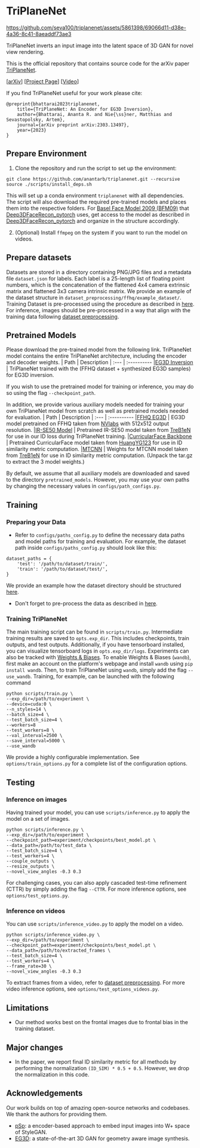 # TriPlaneNet

https://github.com/seva100/triplanenet/assets/5861398/69066d11-d38e-4a36-8c41-8aeaddf73ae3

TriPlaneNet inverts an input image into the latent space of 3D GAN for novel view rendering.

This is the official repository that contains source code for the arXiv paper [TriPlaneNet](https://anantarb.github.io/triplanenet).

[[arXiv](https://arxiv.org/abs/2303.13497)] [[Project Page](https://anantarb.github.io/triplanenet)] [[Video](https://youtu.be/GpmSswHMeWU)]

If you find TriPlaneNet useful for your work please cite:
```
@preprint{bhattarai2023triplanenet,
    title={TriPlaneNet: An Encoder for EG3D Inversion},
    author={Bhattarai, Ananta R. and Nie{\ss}ner, Matthias and Sevastopolsky, Artem},
    journal={arXiv preprint arXiv:2303.13497},
    year={2023}
}
```

## Prepare Environment

1. Clone the repository and run the script to set up the environment:

```
git clone https://github.com/anantarb/triplanenet.git --recursive
source ./scripts/install_deps.sh
```
This will set up a conda environment `triplanenet` with all dependencies. The script will also download the required pre-trained models and places them into the respective folders. For [Basel Face Model 2009 (BFM09)](https://faces.dmi.unibas.ch/bfm/main.php?nav=1-0&id=basel_face_model) that [Deep3DFaceRecon_pytorch](https://github.com/sicxu/Deep3DFaceRecon_pytorch/) uses, get access to the model as described in [Deep3DFaceRecon_pytorch](https://github.com/sicxu/Deep3DFaceRecon_pytorch/) and organize in the structure accordingly.

2. (Optional) Install `ffmpeg` on the system if you want to run the model on videos.

## Prepare datasets
Datasets are stored in a directory containing PNG/JPG files and a metadata file `dataset.json` for labels. Each label is a 25-length list of floating point numbers, which is the concatenation of the flattened 4x4 camera extrinsic matrix and flattened 3x3 camera intrinsic matrix. We provide an example of the dataset structure in `dataset_preprocessing/ffhq/example_dataset/`. Training Dataset is pre-processed using the procedure as described in [here](./dataset_preprocessing/ffhq/README.md). For inference, images should be pre-processed in a way that align with the training data following [dataset preprocessing](./dataset_preprocessing/ffhq/README.md). 

## Pretrained Models
Please download the pre-trained model from the following link. TriPlaneNet model contains the entire TriPlaneNet architecture, including the encoder and decoder weights.
| Path | Description
| :--- | :----------
|[EG3D Inversion](https://drive.google.com/file/d/17pzNC00BOFCu0oCqbCybfAiaZF7iwNUU/view?usp=share_link)  | TriPlaneNet trained with the (FFHQ dataset + synthesized EG3D samples) for EG3D inversion.

If you wish to use the pretrained model for training or inference, you may do so using the flag `--checkpoint_path`.

In addition, we provide various auxiliary models needed for training your own TriPlaneNet model from scratch as well as pretrained models needed for evaluation.
| Path | Description
| :--- | :----------
|[FFHQ EG3D](https://drive.google.com/file/d/1xi6C528TybEGyPgzWTUTRqCBbUdbg7Uc/view?usp=share_link) | EG3D model pretrained on FFHQ taken from [NVlabs](https://github.com/NVlabs/eg3d) with 512x512 output resolution.
|[IR-SE50 Model](https://drive.google.com/file/d/1KW7bjndL3QG3sxBbZxreGHigcCCpsDgn/view) | Pretrained IR-SE50 model taken from [TreB1eN](https://github.com/TreB1eN/InsightFace_Pytorch) for use in our ID loss during TriPlaneNet training.
|[CurricularFace Backbone](https://drive.google.com/file/d/1f4IwVa2-Bn9vWLwB-bUwm53U_MlvinAj/view)  | Pretrained CurricularFace model taken from [HuangYG123](https://github.com/HuangYG123/CurricularFace) for use in ID similarity metric computation.
|[MTCNN](https://drive.google.com/file/d/1tJ7ih-wbCO6zc3JhI_1ZGjmwXKKaPlja/view)  | Weights for MTCNN model taken from [TreB1eN](https://github.com/TreB1eN/InsightFace_Pytorch) for use in ID similarity metric computation. (Unpack the tar.gz to extract the 3 model weights.)

By default, we assume that all auxiliary models are downloaded and saved to the directory `pretrained_models`. However, you may use your own paths by changing the necessary values in `configs/path_configs.py`.

## Training

### Preparing your Data
- Refer to `configs/paths_config.py` to define the necessary data paths and model paths for training and evaluation. For example, the dataset path inside `configs/paths_config.py` should look like this:
```
dataset_paths = {
	'test': '/path/to/dataset/train/',
	'train': '/path/to/dataset/test/',
}
```
We provide an example how the dataset directory should be structured [here](./dataset_preprocessing/ffhq/example_dataset). 

- Don't forget to pre-process the data as described in [here](./dataset_preprocessing/ffhq/README.md).

### Training TriPlaneNet
The main training script can be found in `scripts/train.py`.
Intermediate training results are saved to `opts.exp_dir`. This includes checkpoints, train outputs, and test outputs.
Additionally, if you have tensorboard installed, you can visualize tensorboard logs in `opts.exp_dir/logs`.
Experiments can also be tracked with [Weights & Biases](https://wandb.ai/home). To enable Weights & Biases (`wandb`), first make an account on the platform's webpage and install `wandb` using `pip install wandb`. Then, to train TriPlaneNet using `wandb`, simply add the flag `--use_wandb`.
Training, for example, can be launched with the following command
```
python scripts/train.py \
--exp_dir=/path/to/experiment \
--device=cuda:0 \
--n_styles=14 \
--batch_size=4 \
--test_batch_size=4 \
--workers=8
--test_workers=8 \
--val_interval=2500 \
--save_interval=5000 \
--use_wandb
```
We provide a highly configurable implementation. See `options/train_options.py` for a complete list of the configuration options.

## Testing

### Inference on images
Having trained your model, you can use `scripts/inference.py` to apply the model on a set of images.
```
python scripts/inference.py \
--exp_dir=/path/to/experiment \
--checkpoint_path=experiment/checkpoints/best_model.pt \
--data_path=/path/to/test_data \
--test_batch_size=4 \
--test_workers=4 \
--couple_outputs \
--resize_outputs \
--novel_view_angles -0.3 0.3
```
For challenging cases, you can also apply cascaded test-time refinement (CTTR) by simply adding the flag `--CTTR`. For more inference options, see `options/test_options.py`.

### Inference on videos
You can use `scripts/inference_video.py` to apply the model on a video.
```
python scripts/inference_video.py \
--exp_dir=/path/to/experiment \
--checkpoint_path=experiment/checkpoints/best_model.pt \
--data_path=/path/to/extracted_frames \
--test_batch_size=4 \
--test_workers=4 \
--frame_rate=30 \
--novel_view_angles -0.3 0.3 
```
To extract frames from a video, refer to [dataset preprocessing](./dataset_preprocessing/ffhq/README.md).
For more video inference options, see `options/test_options_videos.py`.

## Limitations
- Our method works best on the frontal images due to frontal bias in the training dataset.

## Major changes
- In the paper, we report final ID similarity metric for all methods by performing the normalization `(ID_SIM) * 0.5 + 0.5`. However, we drop the normalization in this code.   

## Acknowledgements

Our work builds on top of amazing open-source networks and codebases. 
We thank the authors for providing them.

- [pSp](https://github.com/eladrich/pixel2style2pixel): a encoder-based approach to embed input images into W+ space of StyleGAN.
- [EG3D](https://github.com/NVlabs/eg3d): a state-of-the-art 3D GAN for geometry aware image synthesis.
